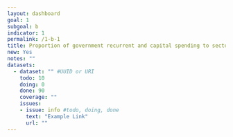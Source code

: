 ```yaml
---
layout: dashboard
goal: 1
subgoal: b
indicator: 1
permalink: /1-b-1
title: Proportion of government recurrent and capital spending to sectors that disproportionately benefit women, the poor and vulnerable groups
new: Yes
notes: ""
datasets:
  - dataset: "" #UUID or URI
    todo: 10
    doing: 0
    done: 90
    coverage: ""
    issues:
    - issue: info #todo, doing, done
      text: "Example Link"
      url: ""
---
```

